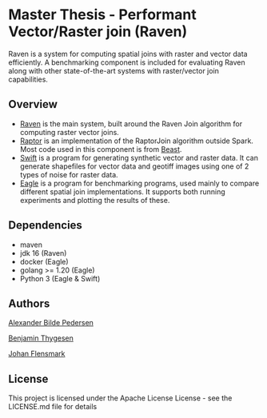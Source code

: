 # Master Thesis - Performant Vector/Raster join (Raven)

Raven is a system for computing spatial joins with raster and vector data efficiently. A benchmarking component is included for evaluating Raven along with other state-of-the-art systems with raster/vector join capabilities.

## Overview
- [Raven](./raven/) is the main system, built around the Raven Join algorithm for computing raster vector joins.
- [Raptor](./raptor/) is an implementation of the RaptorJoin algorithm outside Spark. Most code used in this component is from [Beast](https://bitbucket.org/bdlabucr/beast/src/master/).
- [Swift](./swift/) is a program for generating synthetic vector and raster data. It can generate shapefiles for vector data and geotiff images using one of 2 types of noise for raster data.
- [Eagle](./eagle/) is a program for benchmarking programs, used mainly to compare different spatial join implementations. It supports both running experiments and plotting the results of these.


## Dependencies

- maven
- jdk 16 (Raven)
- docker (Eagle)
- golang >= 1.20 (Eagle)
- Python 3 (Eagle & Swift)

## Authors

[Alexander Bilde Pedersen](https://github.com/Burdmann)

[Benjamin Thygesen](https://github.com/Mansin-ITU)

[Johan Flensmark](https://github.com/bitknox)

## License

This project is licensed under the Apache License License - see the LICENSE.md file for details
